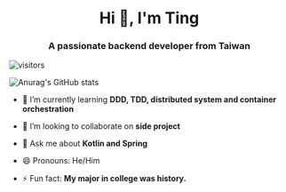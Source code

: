 <!--
**akechetaki10736/akechetaki10736** is a ✨ _special_ ✨ repository because its `README.md` (this file) appears on your GitHub profile.

Here are some ideas to get you started:

- 🔭 I’m currently working on ...
- 🌱 I’m currently learning ...
- 👯 I’m looking to collaborate on ...
- 🤔 I’m looking for help with ...
- 💬 Ask me about ...Cancel changes
- 📫 How to reach me: ...
- 😄 Pronouns: ...
- ⚡ Fun fact: ...
-->
<h1 align="center">Hi 👋, I'm Ting</h1>

<h3 align="center">A passionate backend developer from Taiwan</h3>

![visitors](https://visitor-badge.glitch.me/badge?page_id=akechetaki10736&left_color=green&right_color=red)

![Anurag's GitHub stats](https://github-readme-stats.vercel.app/api?username=akechetaki10736&show_icons=true&theme=tokyonight)

- 🌱 I’m currently learning **DDD, TDD, distributed system and container orchestration**

- 👯 I’m looking to collaborate on **side project**

- 💬 Ask me about **Kotlin and Spring**

- 😄 Pronouns: He/Him

- ⚡ Fun fact: **My major in college was history.**

